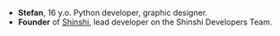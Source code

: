- **Stefan**, 16 y.o. Python developer, graphic designer.
- **Founder** of [Shinshi](https://github.com/ShinshiDevs/Shinshi), lead developer on the Shinshi Developers Team.
